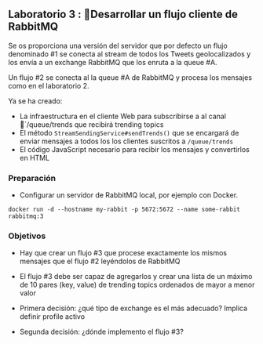 ## Laboratorio 3 : Desarrollar un flujo cliente de RabbitMQ

Se os proporciona una versión del servidor que por defecto un flujo denominado #1 
se conecta al stream de todos los Tweets geolocalizados y los envía a un exchange RabbitMQ 
que los enruta a la queue #A.

Un flujo #2 se conecta al la queue #A de RabbitMQ y procesa los mensajes como en el 
laboratorio 2.


Ya se ha creado:
 * La infraestructura en el cliente Web para subscribirse a al canal `/queue/trends 
    que recibirá trending topics
 * El método `StreamSendingService#sendTrends()` que se encargará de enviar mensajes 
   a todos los los clientes suscritos a `/queue/trends`
 * El código JavaScript necesario para recibir los mensajes y convertirlos en HTML


### Preparación

* Configurar un servidor de RabbitMQ local, por ejemplo con Docker.
```
docker run -d --hostname my-rabbit -p 5672:5672 --name some-rabbit rabbitmq:3
```


### Objetivos

* Hay que crear un flujo #3 que procese exactamente los mismos mensajes que el flujo #2 leyéndolos de RabbitMQ
* El flujo #3 debe ser capaz de agregarlos y crear una lista de un máximo de 10 pares (key, value) de trending topics ordenados de mayor a menor valor
  
* Primera decisión: ¿qué tipo de exchange es el más adecuado? Implica definir profile activo
* Segunda decisión: ¿dónde implemento el flujo #3?


